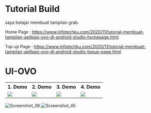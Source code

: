 # Tutorial Build
saya belajar membuat tampilan grab.

 Home Page : https://www.infotechku.com/2020/11/tutorial-membuat-tampilan-aplikasi-ovo-di-android-studio-homepage.html
 
 
 Top up Page : https://www.infotechku.com/2020/11/tutorial-membuat-tampilan-aplikasi-ovo-di-android-studio-topup-page.html
 
# UI-OVO

<table style="width:100%">
  <tr>
    <th>1. Demo </th>
    <th>2. Demo</th> 
    <th>3. Demo </th>
    <th>4. Demo</th> 
  </tr>
  <tr>
    <td><img src = "https://user-images.githubusercontent.com/71577391/99693676-37029100-2abe-11eb-96de-e7c999406740.jpg"/></td>
    <td><img src = "https://user-images.githubusercontent.com/71577391/99693690-3a961800-2abe-11eb-9302-64622c3a3525.jpg"/></td>
    <td><img src = "https://user-images.githubusercontent.com/71577391/99905827-e5e4de00-2d05-11eb-81f1-eac628d8bcc6.jpeg"/></td>
    <td><img src = "https://user-images.githubusercontent.com/71577391/99905828-e9786500-2d05-11eb-8ae1-705c50ff20f4.jpeg"/></td>

  </tr>
</table>



![Screenshot_38](https://user-images.githubusercontent.com/53173709/99906415-9accca00-2d09-11eb-9a21-6a533c669af3.png)
![Screenshot_45](https://user-images.githubusercontent.com/53173709/99906420-9f917e00-2d09-11eb-9b0c-4c7f0a3bde98.png)
